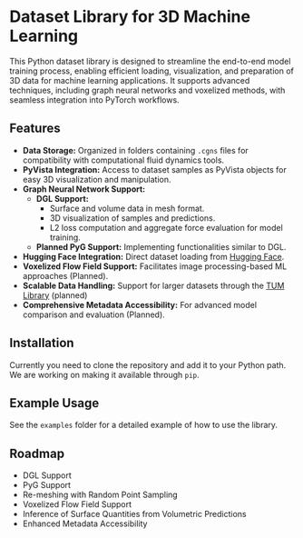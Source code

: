 # Dataset Library for 3D Machine Learning

This Python dataset library is designed to streamline the end-to-end model training process, enabling efficient loading, visualization, and preparation of 3D data for machine learning applications. It supports advanced techniques, including graph neural networks and voxelized methods, with seamless integration into PyTorch workflows.

## Features

- **Data Storage:** Organized in folders containing `.cgns` files for compatibility with computational fluid dynamics tools.
- **PyVista Integration:** Access to dataset samples as PyVista objects for easy 3D visualization and manipulation.
- **Graph Neural Network Support:**
  - **DGL Support:**
    - Surface and volume data in mesh format.
    - 3D visualization of samples and predictions.
    - L2 loss computation and aggregate force evaluation for model training.
  - **Planned PyG Support:** Implementing functionalities similar to DGL.
- **Hugging Face Integration:** Direct dataset loading from [Hugging Face](https://huggingface.co/).
- **Voxelized Flow Field Support:** Facilitates image processing-based ML approaches (Planned).
- **Scalable Data Handling:** Support for larger datasets through the [TUM Library](https://www.ub.tum.de/en/research-data) (planned)
- **Comprehensive Metadata Accessibility:** For advanced model comparison and evaluation (Planned).

## Installation

Currently you need to clone the repository and add it to your Python path. We are working on making it available through `pip`.

## Example Usage

See the `examples` folder for a detailed example of how to use the library.

## Roadmap

- DGL Support
- PyG Support
- Re-meshing with Random Point Sampling
- Voxelized Flow Field Support
- Inference of Surface Quantities from Volumetric Predictions
- Enhanced Metadata Accessibility
